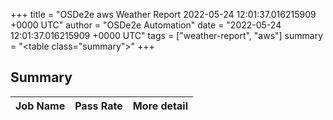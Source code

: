 +++
title = "OSDe2e aws Weather Report 2022-05-24 12:01:37.016215909 +0000 UTC"
author = "OSDe2e Automation"
date = "2022-05-24 12:01:37.016215909 +0000 UTC"
tags = ["weather-report", "aws"]
summary = "<table class=\"summary\"></table>"
+++
## Summary

| Job Name | Pass Rate | More detail |
|----------|-----------|-------------|




